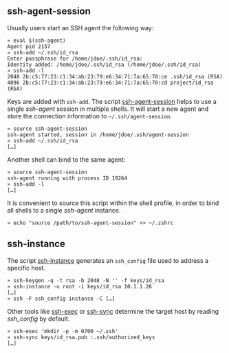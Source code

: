 

## ssh-agent-session

Usually users start an SSH agent the following way:

    » eval $(ssh-agent)
    Agent pid 2157
    » ssh-add ~/.ssh/id_rsa 
    Enter passphrase for /home/jdoe/.ssh/id_rsa:
    Identity added: /home/jdoe/.ssh/id_rsa (/home/jdoe/.ssh/id_rsa)
    » ssh-add -l 
    2048 2b:c5:77:23:c1:34:ab:23:79:e6:34:71:7a:65:70:ce .ssh/id_rsa (RSA)
    4096 2b:c5:77:23:c1:34:ab:23:79:e6:34:71:7a:65:70:cd project/id_rsa (RSA)

Keys are added with `ssh-add`. The script [ssh-agent-session][05] helps to use a single _ssh-agent_ session in multiple shells. 
It will start a new agent and store the connection information to `~/.ssh/agent-session`. 

    » source ssh-agent-session
    ssh-agent started, session in /home/jdoe/.ssh/agent-session
    » ssh-add ~/.ssh/id_rsa 
    […]

Another shell can bind to the same agent:

    » source ssh-agent-session
    ssh-agent running with process ID 19264
    » ssh-add -l 
    […]

It is convenient to source this script within the shell profile, in order to bind all shells to a single _ssh-agent_ instance.

    » echo "source /path/to/ssh-agent-session" >> ~/.zshrc

## ssh-instance

The script [ssh-instance][10] generates an `ssh_config` file used to address a specific host.


    » ssh-keygen -q -t rsa -b 2048 -N '' -f keys/id_rsa
    » ssh-instance -u root -i keys/id_rsa 10.1.1.26 
    […]
    » ssh -F ssh_config instance -C […]

 Other tools like [ssh-exec][11] or [ssh-sync][12] determine the target host by reading *ssh_config* by default.

    » ssh-exec 'mkdir -p -m 0700 ~/.ssh'
    » ssh-sync keys/id_rsa.pub :.ssh/authorized_keys
    […]


[05]: ../bin/ssh-agent-session
[10]: ../bin/ssh-instance
[11]: ../bin/ssh-exec
[12]: ../bin/ssh-sync
